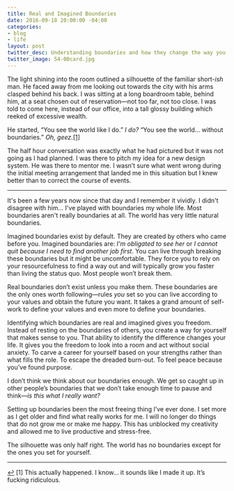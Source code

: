 ```yaml
---
title: Real and Imagined Boundaries
date: 2016-09-18 20:00:00 -04:00
categories:
- blog
- life
layout: post
twitter_desc: Understanding boundaries and how they change the way you act throughout your life.
twitter_image: 54-00card.jpg
---
```


The light shining into the room outlined a silhouette of the familiar short-*ish* man. He faced away from me looking out towards the city with his arms clasped behind his back. I was sitting at a long boardroom table, behind him, at a seat chosen out of reservation&mdash;not too far, not too close. I was told to come here, instead of our office, into a tall glossy building which reeked of excessive wealth.

He started, “You see the world like I do.” *I do?* “You see the world… without boundaries.” *Oh, geez.*<a id="anchor-1" href="#note-1" class="fieldnotes-anchor">[1]</a>

The half hour conversation was exactly what he had pictured but it was not going as I had planned. I was there to pitch my idea for a new design system. He was there to mentor me. I wasn’t sure what went wrong during the initial meeting arrangement that landed me in this situation but I knew better than to correct the course of events.

<hr class="small">

It's been a few years now since that day and I remember it vividly. I didn't disagree with him... I've played with boundaries my whole life. Most boundaries aren't really boundaries at all. The world has very little natural boundaries.

Imagined boundaries exist by default. They are created by others who came before you. Imagined boundaries are: *I'm obligated to see her* or *I cannot quit because I need to find another job first*. You can live through breaking these boundaries but it might be uncomfortable. They force you to rely on your resourcefulness to find a way out and will typically grow you faster than living the status quo. Most people won’t break them.

Real boundaries don’t exist unless you make them. These boundaries are the only ones worth following&mdash;rules *you* set so you can live according to your values and obtain the future you want. It takes a grand amount of self-work to define your values and even more to define your boundaries.

Identifying which boundaries are real and imagined gives you freedom. Instead of resting on the boundaries of others, you create a way for yourself that makes sense to you. That ability to identify the difference changes your life. It gives you the freedom to look into a room and act without social anxiety. To carve a career for yourself based on your strengths rather than what fills the role. To escape the dreaded burn-out. To feel peace because you’ve found purpose.

I don’t think we think about our boundaries enough. We get so caught up in other people’s boundaries that we don’t take enough time to pause and think&mdash;*is this what I really want?*

Setting up boundaries been the most freeing thing I’ve ever done. I set more as I get older and find what really works for me. I will no longer do things that do not grow me or make me happy. This has unblocked my creativity and allowed me to live productive and stress-free.

The silhouette was only half right. The world has no boundaries except for the ones you set for yourself.

<hr class="small">

<div class="fieldnotes">
    <p id="note-1"><a href="#anchor-1" class="footnote-back">&#8617;&#xFE0E;</a> <span class="footnote">[1]</span> This actually happened. I know… it sounds like I made it up. It’s fucking ridiculous.</p>
</div>